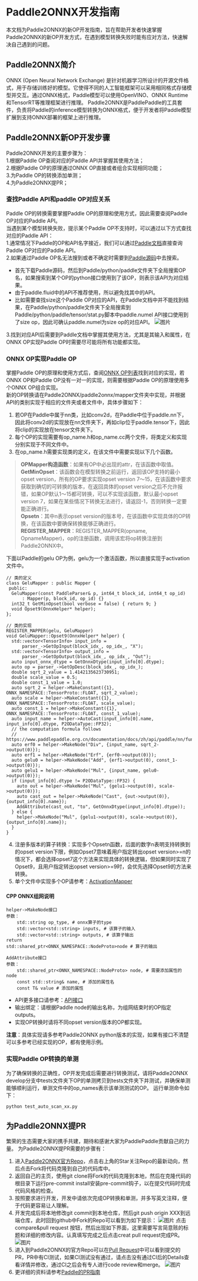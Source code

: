 ﻿# Paddle2ONNX开发指南
本文档为Paddle2ONNX的新OP开发指南，旨在帮助开发者快速掌握Paddle2ONNX的新OP开发方式，在遇到模型转换失败时能有应对方法，快速解决自己遇到的问题。
## Paddle2ONNX简介 ##
ONNX (Open Neural Network Exchange) 是针对机器学习所设计的开源文件格式，用于存储训练好的模型。它使得不同的人工智能框架可以采用相同格式存储模型并交互。通过ONNX格式，Paddle模型可以使用OpenVINO、ONNX Runtime和TensorRT等推理框架进行推理。
Paddle2ONNX是PaddlePaddle的工具套件，负责将Paddle的inference模型转换为ONNX格式，便于开发者将Paddle模型扩展到支持ONNX部署的框架上进行推理。
## Paddle2ONNX新OP开发步骤 ##
Paddle2ONNX开发的主要步骤为：  
1.根据Paddle OP查阅对应的Paddle API并掌握其使用方法；  
2.根据Paddle OP的原理通过ONNX OP直接或者组合实现相同功能；  
3.为Paddle OP的转换添加单测；  
4.为Paddle2ONNX提PR；  
### 查找Paddle API和paddle OP对应关系 ###
Paddle OP的转换需要掌握Paddle OP的原理和使用方式，因此需要查阅Paddle OP对应的Paddle API。  
当遇到某个模型转换失败，提示某个Paddle OP不支持时，可以通过以下方式查找对应的Paddle API：  
1.通常情况下Paddle的OP和API名字接近，我们可以通过[Paddle文档](https://www.paddlepaddle.org.cn/documentation/docs/zh/guides/index_cn.html)直接查询Paddle OP对应的Paddle API。  
2.如果通过Paddle OP名无法搜到或者不确定时需要到[Paddle源码](https://github.com/PaddlePaddle/Paddle)中去搜索。  
- 首先下载Paddle源码，然后到Paddle/python/paddle文件夹下全局搜索OP名，如果搜索到某个OP的python接口使用到了该OP，则表示该API为对应结果。
- 由于paddle.fluid中的API不推荐使用，所以避免找其中的API。  
- 比如需要查找size这个Paddle OP对应的API，在Paddle文档中并不能找到结果，在Paddle/python/paddle文件夹下全局搜索到Paddle/python/paddle/tensor/stat.py脚本中paddle.numel API接口使用到了size op，因此可确认paddle.numel为size op的对应API。
![图片](../imgs/numel.png)

3.找到对应API后需要到Paddle文档中掌握其使用方法，尤其是其输入和属性，在ONNX OP实现Paddle OP时需要尽可能将所有功能都实现。
### ONNX OP实现Paddle OP
掌握Paddle OP的原理和使用方式后，查阅[ONNX OP列表](https://github.com/onnx/onnx/blob/master/docs/Operators.md)找到对应的实现，若ONNX OP和Paddle OP没有一对一的实现，则需要根据Paddle OP的原理使用多个ONNX OP组合实现。  
新的OP转换请在Paddle2ONNX/paddle2onnx/mapper文件夹中实现，并根据API的类别实现于相应的文件夹或者文件中，具体步骤如下：  
1. 若OP在Paddle中属于nn类，比如conv2d，在Paddle中位于paddle.nn下，因此将conv2d的实现放在nn文件夹下，再如clip位于paddle.tensor下，因此将clip的实现放在tensor文件夹下。
2. 每个OP的实现需要有op_name.h和op_name.cc两个文件，将类定义和实现分别实现于不同文件中。
3. 在op_name.h需要实现类的定义，在该文件中需要实现以下几个函数。
> **OPMapper构造函数**：如果有OP中必出现的attr，在该函数中取值。  
> **GetMinOpset**：该函数会在模型转换之前运行，返回该OP支持的最小opset version，所有的OP要求实现opset version 7～15，在该函数中要求获取到确切的可转换的版本，在返回具体的opset version之后不允许报错，如果OP默认1～15都可转换，可以不实现该函数，默认最小opset version 7，如果在某些情况下转换无法进行，请返回-1，否则转换一定要能正确进行。  
> **Opsetn**：其中n表示opset version的版本号，在该函数中实现具体的OP转换，在该函数中要确保转换能够正确进行。  
> **REGISTER_MAPPER**：REGISTER_MAPPER(opname, OpnameMapper)，op的注册函数，调用该宏将op转换注册到Paddle2ONNX中。  

下面以Paddle的gelu OP为例，gelu为一个激活函数，所以直接实现于activation文件中。  
```
// 类的定义
class GeluMapper : public Mapper {
 public:
  GeluMapper(const PaddleParser& p, int64_t block_id, int64_t op_id)
      : Mapper(p, block_id, op_id) {}
  int32_t GetMinOpset(bool verbose = false) { return 9; }
  void Opset9(OnnxHelper* helper);
};

// 类的实现
REGISTER_MAPPER(gelu, GeluMapper)
void GeluMapper::Opset9(OnnxHelper* helper) {
  std::vector<TensorInfo> input_info =
      parser_->GetOpInput(block_idx_, op_idx_, "X");
  std::vector<TensorInfo> output_info =
      parser_->GetOpOutput(block_idx_, op_idx_, "Out");
  auto input_onnx_dtype = GetOnnxDtype(input_info[0].dtype);
  auto op = parser_->GetOpDesc(block_idx_, op_idx_);
  double sqrt_2_value = 1.4142135623730951;
  double scale_value = 0.5;
  double const_1_value = 1.0;
  auto sqrt_2 = helper->MakeConstant({1}, ONNX_NAMESPACE::TensorProto::FLOAT, sqrt_2_value);
  auto scale = helper->MakeConstant({1}, ONNX_NAMESPACE::TensorProto::FLOAT, scale_value);
  auto const_1 = helper->MakeConstant({1}, ONNX_NAMESPACE::TensorProto::FLOAT, const_1_value);
  auto input_name = helper->AutoCast(input_info[0].name, input_info[0].dtype, P2ODataType::FP32);
  // the computation formula follows
  // https://www.paddlepaddle.org.cn/documentation/docs/zh/api/paddle/nn/functional/gelu_cn.html#gelu
  auto erf0 = helper->MakeNode("Div", {input_name, sqrt_2->output(0)});
  auto erf1 = helper->MakeNode("Erf", {erf0->output(0)});
  auto gelu0 = helper->MakeNode("Add", {erf1->output(0), const_1->output(0)});
  auto gelu1 = helper->MakeNode("Mul", {input_name, gelu0->output(0)});
  if (input_info[0].dtype != P2ODataType::FP32) {
    auto out = helper->MakeNode("Mul", {gelu1->output(0), scale->output(0)});
    auto cast_out = helper->MakeNode("Cast", {out->output(0)}, {output_info[0].name});
    AddAttribute(cast_out, "to", GetOnnxDtype(input_info[0].dtype));
  } else {
    helper->MakeNode("Mul", {gelu1->output(0), scale->output(0)}, {output_info[0].name});
  }
}
```

4. 注册多版本的算子转换：实现多个Opsetn函数，后面的数字n表明支持转换到的opset version下限，例如Opset7意味着用户指定转出opset version>=n的情况下，都会选择opset7这个方法来实现具体的转换逻辑，但如果同时实现了Opset9，且用户指定转出opset version>=9时，会优先选择Opset9的方法来转换。
5. 单个文件中实现多个OP请参考：[ActivationMapper](https://github.com/PaddlePaddle/Paddle2ONNX/blob/cpp/paddle2onnx/mapper/activation.h)

#### CPP ONNX组网说明
```
helper->MakeNode接口
参数：
    std::string op_type, # onnx算子的type
    std::vector<std::string> inputs, # 该算子的输入
    std::vector<std::string> outputs, # 该算子输出
return
std::shared_ptr<ONNX_NAMESPACE::NodeProto>node # 算子的输出

AddAttribute接口
参数：
    std::shared_ptr<ONNX_NAMESPACE::NodeProto> node, # 需要添加属性的node
    const std::string& name, # 添加的属性名
    const T& value # 添加的属性
```
 - API更多接口请参考：[API接口](https://github.com/PaddlePaddle/Paddle2ONNX/blob/cpp/paddle2onnx/mapper/onnx_helper.h)
 - 输出绑定：请根据Paddle node的输出名称，为组网结束时的OP指定outputs。
 - 实现OP转换时请将不同opset version版本的OP都实现。  

**注意**：具体实现请多参考Paddle2ONNX python版本的实现，如果有接口不清楚可以多参考已经实现的OP，都有使用示例。

### 实现Paddle OP转换的单测
为了确保转换的正确性，OP开发完成后需要进行转换测试，请将Paddle2ONNX develop分支中tests文件夹下OP的单测拷贝到tests文件夹下并测试，并确保单测能够顺利运行，单测文件中的op_names表示该单测测试的OP。
运行单测命令如下：
```
python test_auto_scan_xx.py
```

## 为Paddle2ONNX提PR ##
繁荣的生态需要大家的携手共建，期待和感谢大家为PaddlePaddle贡献自己的力量。
为Paddle2ONNX提PR需要的步骤有：
 1. 进入[Paddle2ONNX官方Repo](https://github.com/PaddlePaddle/Paddle2ONNX)，点击右上角的Star关注Repo的最新动向，然后点击Fork将代码克隆到自己的代码库中。
 2. 返回自己的主页，使用git clone将Fork的代码克隆到本地，然后在克隆代码的根目录下运行pre-commit install安装pre-commit钩子，以在提交代码时完成代码风格的检查。
 3. 按照要求进行开发，开发中请依次完成OP转换和单测，并多写英文注释，便于代码更容易让人理解。
 4. 开发完成后将本地修改git commit到本地仓库，然后git push origin XXX到远端仓库，此时回到github中Fork的Repo可以看到为如下提示：
 ![图片](../imgs/creat_pr.png)
 点击 compare&pull request 按钮，然后出现如下界面，这里需要写言简意赅的标题和详细的修改内容。认真填写完成之后点击creat pull request完成PR。
 ![图片](../imgs/open_pr.png)
 5. 进入到Paddle2ONNX的官方Repo可以在[Pull Request](https://github.com/PaddlePaddle/Paddle2ONNX/pulls)中可以看到提交的PR，PR中有CI测试，如果CI测试没有通过，请点击没有通过CI后的Details查看详情并修改，通过CI之后会有专人进行code review和merge。
![图片](../imgs/pr_details.png)
 6. 更详细的资料请参考[Paddle的PR指南](https://www.paddlepaddle.org.cn/documentation/docs/zh/guides/10_contribution/submit_pr_guide_cn.html)
